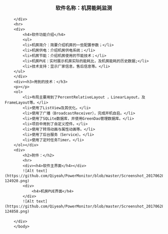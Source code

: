 <body>
		<div>
			<h3 align="center">软件名称：机房能耗监测</h3>

		</div>
		<hr>
		<div>
			<h4>软件功能介绍</h4>
			<ul>
			<li>机房简介：简要介绍机房的一些配置参数；</li>
			<li>机房供电：介绍机房供电系统；</li>
			<li>机房节能：介绍机房使用的节能技术；</li>
			<li>机房PUE：实时展示机房实际的能耗比，及机房能耗的历史数据;</li>
			<li>技术支持：显示厂家信息，售后信息等。</li>
		</ul>
		</div>
		<div><h3>用到的技术：</h3>
		<p></p>
		<ol>
			<li>布局主要用到了PercentRelativeLayout ，LinearLayout，及FrameLayout等。</li>
			<li>使用了ListView及其优化。</li>
			<li>使用了广播（BroadcastReceiver），完成开机自启。</li>
			<li>使用了SQLite数据库，并使用GreenDao管理数据库。</li>
			<li>项目中用到了自定义控件。</li>
			<li>使用了转场动画与属性动画等。</li>
			<li>使用了后台服务（Service）。</li>
			<li>使用了定时任务Timer。</li>
		</ol></div>
		<div>
			<h2>附件：</h2>
			<hr>
			<div><h4>软件主界面</h4></div>
			![Alt text](https://github.com/Qiyeah/PowerMonitor/blob/master/Screenshot_20170628-124920.png)
			<div>
				<h4>机房PUE界面</h4>
			</div>
			![Alt text](https://github.com/Qiyeah/PowerMonitor/blob/master/Screenshot_20170628-124858.png)

		</div>
		</body>
